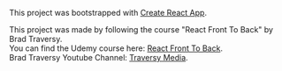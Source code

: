 This project was bootstrapped with [Create React App](https://github.com/facebookincubator/create-react-app).

This project was made by following the course "React Front To Back" by Brad Traversy.<br>
You can find the Udemy course here: [React Front To Back](https://www.udemy.com/react-front-to-back/).<br>
Brad Traversy Youtube Channel: [Traversy Media](https://www.youtube.com/user/TechGuyWeb/).
